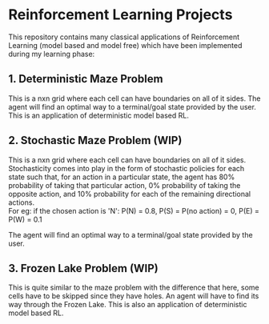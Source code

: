 # Reinforcement Learning Projects
This repository contains many classical applications of Reinforcement Learning (model based and model free) which have been implemented during my learning phase:
<br>
<h2>1. Deterministic Maze Problem </h2> 

This is a nxn grid where each cell can have boundaries on all of it sides. The agent will find an optimal way to a terminal/goal state provided by the user. This is an application of deterministic model based RL. 

<h2>2. Stochastic Maze Problem (WIP) </h2> 

This is a nxn grid where each cell can have boundaries on all of it sides. Stochasticity comes into play in the form of stochastic policies for each state such that, for an action in a particular state, the agent has 80% probability of taking that particular action, 0% probability of taking the opposite action, and 10% probability for each of the remaining directional actions.  
For eg: if the chosen action is 'N':
P(N) = 0.8, P(S) = P(no action) = 0, P(E) = P(W) = 0.1
	 
The agent will find an optimal way to a terminal/goal state provided by the user. 

<h2>3. Frozen Lake Problem (WIP) </h2>
This is quite similar to the maze problem with the difference that here, some cells have to be skipped since they have holes. An agent will have to find its way through the Frozen Lake. This is also an application of deterministic model based RL. 
